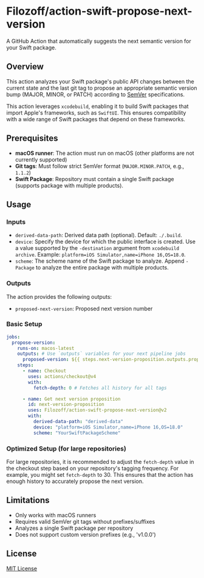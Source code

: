 # Filozoff/action-swift-propose-next-version

A GitHub Action that automatically suggests the next semantic version for your Swift package.

## Overview

This action analyzes your Swift package's public API changes between the current state and the last git tag to propose an appropriate semantic version bump (MAJOR, MINOR, or PATCH) according to [SemVer](https://semver.org) specifications.

This action leverages `xcodebuild`, enabling it to build Swift packages that import Apple's frameworks, such as `SwiftUI`. This ensures compatibility with a wide range of Swift packages that depend on these frameworks.

## Prerequisites

- **macOS runner**: The action must run on macOS (other platforms are not currently supported)
- **Git tags**: Must follow strict SemVer format (`MAJOR.MINOR.PATCH`, e.g., `1.1.2`)
- **Swift Package**: Repository must contain a single Swift package (supports package with multiple products).

## Usage

### Inputs

- `derived-data-path`: Derived data path (optional). Default: `./.build`.
- `device`: Specify the device for which the public interface is created. Use a value supported by the `-destination` argument from `xcodebuild archive`. Example: `platform=iOS Simulator,name=iPhone 16,OS=18.0`.
- `scheme`: The scheme name of the Swift package to analyze. Append `-Package` to analyze the entire package with multiple products.

### Outputs

The action provides the following outputs:

- `proposed-next-version`: Proposed next version number

### Basic Setup

```yaml
jobs:
  propose-version:
    runs-on: macos-latest
    outputs: # Use `outputs` variables for your next pipeline jobs
      proposed-version: ${{ steps.next-version-proposition.outputs.proposed-next-version }}
    steps:
      - name: Checkout
        uses: actions/checkout@v4
        with:
          fetch-depth: 0 # Fetches all history for all tags

      - name: Get next version proposition
        id: next-version-proposition
        uses: Filozoff/action-swift-propose-next-version@v2
        with:
          derived-data-path: "derived-data"
          device: "platform=iOS Simulator,name=iPhone 16,OS=18.0"
          scheme: "YourSwiftPackageScheme"
```

### Optimized Setup (for large repositories)

For large repositories, it is recommended to adjust the `fetch-depth` value in the checkout step based on your repository's tagging frequency. For example, you might set `fetch-depth` to 30. This ensures that the action has enough history to accurately propose the next version.

## Limitations

- Only works with macOS runners
- Requires valid SemVer git tags without prefixes/suffixes
- Analyzes a single Swift package per repository
- Does not support custom version prefixes (e.g., 'v1.0.0')

## License

[MIT License](LICENSE)
